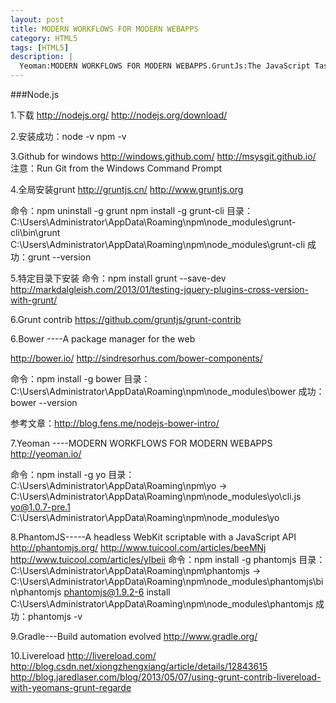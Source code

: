 ```yaml
---
layout: post
title: MODERN WORKFLOWS FOR MODERN WEBAPPS
category: HTML5
tags: [HTML5]
description: |
  Yeoman:MODERN WORKFLOWS FOR MODERN WEBAPPS.GruntJs:The JavaScript Task Runner.Bower:A package manager for the web.
---
```


###Node.js

1.下载
http://nodejs.org/
http://nodejs.org/download/

2.安装成功：node -v npm -v

3.Github for windows
http://windows.github.com/
http://msysgit.github.io/
注意：Run Git from the Windows Command Prompt


4.全局安装grunt
http://gruntjs.cn/
http://www.gruntjs.org

命令：npm uninstall -g grunt
      npm install -g grunt-cli
目录： C:\Users\Administrator\AppData\Roaming\npm\node_modules\grunt-cli\bin\grunt
      C:\Users\Administrator\AppData\Roaming\npm\node_modules\grunt-cli
成功：grunt --version

5.特定目录下安装
命令：npm install grunt --save-dev
http://markdalgleish.com/2013/01/testing-jquery-plugins-cross-version-with-grunt/

6.Grunt contrib
https://github.com/gruntjs/grunt-contrib

6.Bower ----A package manager for the web

http://bower.io/
http://sindresorhus.com/bower-components/

命令：npm install -g bower
目录：C:\Users\Administrator\AppData\Roaming\npm\node_modules\bower
成功：bower --version

参考文章：http://blog.fens.me/nodejs-bower-intro/

7.Yeoman ----MODERN WORKFLOWS FOR MODERN WEBAPPS
http://yeoman.io/

命令：npm install -g yo
目录：C:\Users\Administrator\AppData\Roaming\npm\yo -> C:\Users\Administrator\AppData\Roaming\npm\node_modules\yo\cli.js
      yo@1.0.7-pre.1 C:\Users\Administrator\AppData\Roaming\npm\node_modules\yo


8.PhantomJS-----A headless WebKit scriptable with a JavaScript API
http://phantomjs.org/
http://www.tuicool.com/articles/beeMNj
http://www.tuicool.com/articles/yIbeii
命令：npm install -g phantomjs
目录：C:\Users\Administrator\AppData\Roaming\npm\phantomjs -> C:\Users\Administrator\AppData\Roaming\npm\node_modules\phantomjs\bin\phantomjs
 phantomjs@1.9.2-6 install C:\Users\Administrator\AppData\Roaming\npm\node_modules\phantomjs
成功：phantomjs -v

9.Gradle---Build automation evolved
http://www.gradle.org/


10.Livereload
http://livereload.com/
http://blog.csdn.net/xiongzhengxiang/article/details/12843615
http://blog.jaredlaser.com/blog/2013/05/07/using-grunt-contrib-livereload-with-yeomans-grunt-regarde